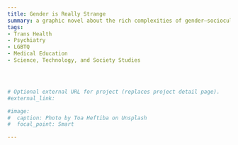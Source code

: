 ```yaml
---
title: Gender is Really Strange 
summary: a graphic novel about the rich complexities of gender—sociocultural to neuroscience—as part of the …is really strange series; in contract with Jessica Kingsley Publishers for publication May 2023
tags:
- Trans Health
- Psychiatry
- LGBTQ
- Medical Education
- Science, Technology, and Society Studies




# Optional external URL for project (replaces project detail page).
#external_link: 

#image:
#  caption: Photo by Toa Heftiba on Unsplash
#  focal_point: Smart

---
```

